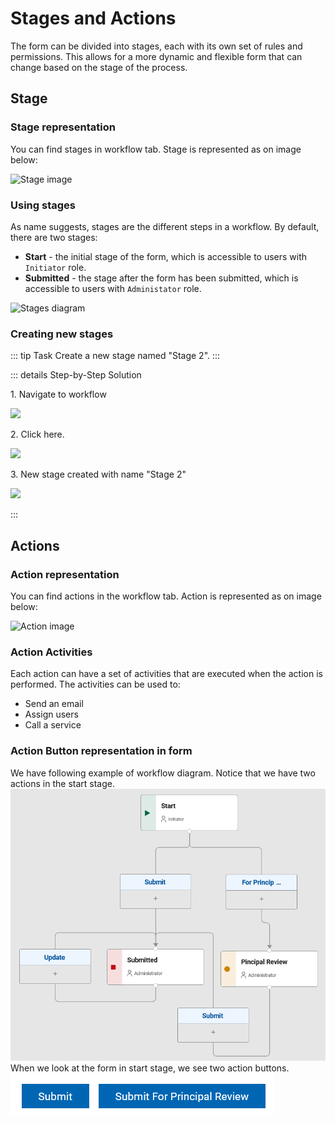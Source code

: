 # Stages and Actions

The form can be divided into stages, each with its own set of rules and permissions. This allows for a more dynamic and
flexible form that can change based on the stage of the process.

## Stage

### Stage representation

You can find stages in workflow tab. Stage is represented as on image below:

![Stage image](/stage.png)

### Using stages

As name suggests, stages are the different steps in a workflow. By default, there are two stages:

- **Start** - the initial stage of the form, which is accessible to users with `Initiator` role.
- **Submitted** - the stage after the form has been submitted, which is accessible to users with `Administator` role.

![Stages diagram](/stages-diagram.png)

### Creating new stages

::: tip Task
Create a new stage named "Stage 2".
:::

::: details Step-by-Step Solution

1\. Navigate to workflow

![](https://ajeuwbhvhr.cloudimg.io/colony-recorder.s3.amazonaws.com/files/2024-02-25/722b72cd-b4d3-4ef9-930c-278f5487857a/ascreenshot.jpeg?tl_px=0,0&br_px=764,427&force_format=png&width=764&wat_scale=68&wat=1&wat_opacity=0.7&wat_gravity=northwest&wat_url=https://colony-recorder.s3.us-west-1.amazonaws.com/images/watermarks/FB923C_standard.png&wat_pad=-4,181)

2\. Click here.

![](https://ajeuwbhvhr.cloudimg.io/colony-recorder.s3.amazonaws.com/files/2024-02-25/95c793a6-b933-430d-be52-88a8dbaef867/ascreenshot.jpeg?tl_px=450,151&br_px=1525,752&force_format=png&wat_scale=95&wat=1&wat_opacity=0.7&wat_gravity=northwest&wat_url=https://colony-recorder.s3.us-west-1.amazonaws.com/images/watermarks/FB923C_standard.png&wat_pad=502,265)

3\. New stage created with name "Stage 2"

![](https://ajeuwbhvhr.cloudimg.io/colony-recorder.s3.amazonaws.com/files/2024-02-25/ee197af7-2bdd-4ebb-9678-71082a528237/user_cropped_screenshot.jpeg?tl_px=0,0&br_px=604,768&force_format=png&width=880&wat_scale=78&wat=1&wat_opacity=0.7&wat_gravity=northwest&wat_url=https://colony-recorder.s3.us-west-1.amazonaws.com/images/watermarks/FB923C_standard.png&wat_pad=923,201)

:::

## Actions

### Action representation

You can find actions in the workflow tab. Action is represented as on image below:

![Action image](/action_with_description.png)

### Action Activities

Each action can have a set of activities that are executed when the action is performed. The activities can be used to:

- Send an email
- Assign users
- Call a service

### Action Button representation in form

We have following example of workflow diagram. Notice that we have two actions in the start stage.
![Sample workflow](./workflow.png)
When we look at the form in start stage, we see two action buttons.
![Sample action buttons](./action_buttons.png)
